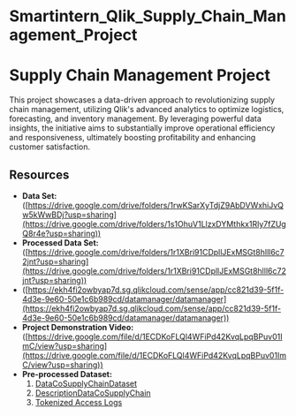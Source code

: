 # Smartintern_Qlik_Supply_Chain_Management_Project
# Supply Chain Management Project

This project showcases a data-driven approach to revolutionizing supply chain management, utilizing Qlik's advanced analytics to optimize logistics, forecasting, and inventory management. By leveraging powerful data insights, the initiative aims to substantially improve operational efficiency and responsiveness, ultimately boosting profitability and enhancing customer satisfaction.

## Resources

- **Data Set:** ([https://drive.google.com/drive/folders/1rwKSarXyTdjZ9AbDVWxhiJvQw5kWwBDj?usp=sharing](https://drive.google.com/drive/folders/1s1OhuV1LlzxDYMthkx1Rly7fZUgQ8r4e?usp=sharing))
- **Processed Data Set:** ([https://drive.google.com/drive/folders/1r1XBri91CDpllJExMSGt8hlll6c72jnt?usp=sharing](https://drive.google.com/drive/folders/1r1XBri91CDpllJExMSGt8hlll6c72jnt?usp=sharing))
- ([https://ekh4fi2owbyap7d.sg.qlikcloud.com/sense/app/cc821d39-5f1f-4d3e-9e60-50e1c6b989cd/datamanager/datamanager](https://ekh4fi2owbyap7d.sg.qlikcloud.com/sense/app/cc821d39-5f1f-4d3e-9e60-50e1c6b989cd/datamanager/datamanager))
- **Project Demonstration Video:** ([https://drive.google.com/file/d/1ECDKoFLQl4WFiPd42KvqLpqBPuv01ImC/view?usp=sharing](https://drive.google.com/file/d/1ECDKoFLQl4WFiPd42KvqLpqBPuv01ImC/view?usp=sharing))
- **Pre-processed Dataset:**
  1. [DataCoSupplyChainDataset](https://ekh4fi2owbyap7d.sg.qlikcloud.com/dataset/666556a91e8a92a06d558268)
  2. [DescriptionDataCoSupplyChain](https://ekh4fi2owbyap7d.sg.qlikcloud.com/dataset/66655666aaf2f59fffeae2fe)
  3. [Tokenized Access Logs](https://ekh4fi2owbyap7d.sg.qlikcloud.com/dataset/666556a9aaf2f59fffeae31a)
